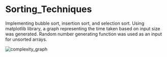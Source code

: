 # Sorting_Techniques
Implementing bubble sort, insertion sort, and selection sort. 
Using matplotlib library, a graph representing the time taken based on input size was generated.
Random number generating function was used as an input for unsorted arrays.


![complexity_graph](https://github.com/user-attachments/assets/fef30521-5dca-43cd-85ef-d18ee49affc6)

